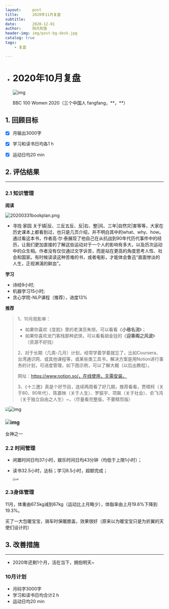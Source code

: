 ```yaml
---
layout:     post
title:      2020年11月复盘
subtitle:   
date:       2020-12-01
author:     阳光和鱼
header-img: img/post-bg-desk.jpg
catalog: true
tags:
    - 复盘

---
```


- # 2020年10月复盘

  ![img](https://mmbiz.qpic.cn/sz_mmbiz_jpg/6xfIhvClicJRic93Vlia1C7OFo3drRpClIxuTvKbXyUXuSpSUZ74hNFNyZwYslccDoUIVUibFmMNbxGIPbQFKfM6GQ/640?wx_fmt=jpeg)
  
  BBC 100 Women 2020（三个中国人 fangfang，\*\*，\*\*）

## 1. 回顾目标

- [x] 月输出3000字
- [x] 学习和读书日均各1 h
- [x] 运动日均20 min

  

## 2. 评估结果

-----

### 2.1 知识管理

**阅读**

![20200331bookplan.png](https://i.niupic.com/images/2020/12/01/93um.png)

- 寻找·家园
关于镇|反、三反五反、反|右、整|风、三年|自然灾|害等等，大家在历史课本上都看到过，也只是几页介绍，并不明白其中的what、why、how。通过看这本书，作者高·尔·泰展现了他自己在从抗战到90年代历代事件中的经历，让我们更加直接的了解这些运动对于一个人的影响有多大，以及历次运动中的众生相。作者没有仅仅通过文字诉苦，而是站在更高的角度思考人性、社会和国家。有时候读读这种苦难的书，或者电影，才能体会鲁迅“直面惨淡的人生，正视淋漓的鲜血”。

**学习**

  - 诗经9小时;
  - 机器学习15小时;
  - 贪心学院-NLP课程（推荐），进度13%

**推荐**

> 1、10月观影单：
>
> - 如果你喜欢《变脸》里的老演员朱旭，可以看看《**小巷名流**》；
> - 如果你喜欢龙门客栈那种武侠，可以看看胡金铨的《**迎春阁之风波**》（资源不好找）
>
> 2、对于长期（几周-几月）计划，经常学着学着就忘了，比如Coursera、台湾通识网、或其他课程等，或某些类工具书，解决方案是用Notion进行事务的计划，可进度管理，如下图示例，可以了解大概（以后出教程）。
>
> 网址：https://www.notion.so/，在线使用，无需安装。
>
> 3、《十三邀》真是个好节目，连续两周看了好几期，推荐看看，贾樟柯（关于80、90年代）、陈嘉映（关于人生）、罗振宇、项飙（关于社会）、俞飞鸿（关于独立自由之人生）~，（尽量看完整版，不要精剪版）



<img src="https://i.niupic.com/images/2020/12/01/93uP.png" style="zoom:67%;" />![img](https://mmbiz.qpic.cn/sz_mmbiz_jpg/6xfIhvClicJRic93Vlia1C7OFo3drRpClIxVQ5mRmuUVw2ThAib22Uxos67nGYyaFicXd9GYPmpMq5ibVUArcKW9vSHQ/640?wx_fmt=jpeg)

### ![img](https://mmbiz.qpic.cn/sz_mmbiz_jpg/6xfIhvClicJRic93Vlia1C7OFo3drRpClIxVQ5mRmuUVw2ThAib22Uxos67nGYyaFicXd9GYPmpMq5ibVUArcKW9vSHQ/640?wx_fmt=jpeg)

女神之一

### 2.2 时间管理

- 闲置时间日均37小时，娱乐时间日均43分钟（均低于上限1小时）；

- 读书32.5小时，达标；学习8.5小时，超额完成；

  <img src="https://i.niupic.com/images/2020/12/01/93ur.jpg" alt="sdf" style="zoom:50%;" />

### 2.3身体管理

11月，体重由67.5kg减到67kg（运动比上月略少），体脂率由上月19.6%下降到19.3%。

买了一大包暖宝宝，骑车时保暖膝盖，效果很好（原来以为暖宝宝只是为折翼的天使们设计的）

## 3. 改善措施

----

   - 2020年还剩1个月，活在当下，拥抱明天~

### 10月计划

- 月码字3000字
- 学习和读书日均合计2 h
- 运动日均20 min
